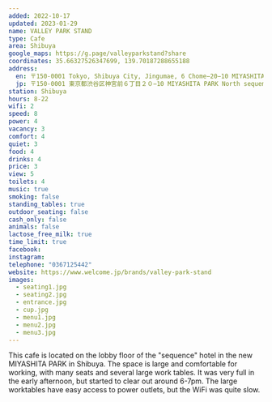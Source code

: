 ```yaml
---
added: 2022-10-17
updated: 2023-01-29
name: VALLEY PARK STAND
type: Cafe
area: Shibuya
google_maps: https://g.page/valleyparkstand?share
coordinates: 35.66327526347699, 139.70187288655188
address:
  en: 〒150-0001 Tokyo, Shibuya City, Jingumae, 6 Chome−20−10 MIYASHITA PARK North sequence MIYASHITA PARK 4F
  jp: 〒150-0001 東京都渋谷区神宮前６丁目２０−10 MIYASHITA PARK North sequence MIYASHITA PARK 4F
station: Shibuya
hours: 8-22
wifi: 2
speed: 8
power: 4
vacancy: 3
comfort: 4
quiet: 3
food: 4
drinks: 4 
price: 3
view: 5
toilets: 4
music: true
smoking: false
standing_tables: true
outdoor_seating: false
cash_only: false
animals: false
lactose_free_milk: true
time_limit: true
facebook: 
instagram: 
telephone: "0367125442"
website: https://www.welcome.jp/brands/valley-park-stand
images:
  - seating1.jpg
  - seating2.jpg
  - entrance.jpg
  - cup.jpg
  - menu1.jpg
  - menu2.jpg
  - menu3.jpg
---
```


This cafe is located on the lobby floor of the "sequence" hotel in the new MIYASHITA PARK in Shibuya. The space is large and comfortable for working, with many seats and several large work tables. It was very full in the early afternoon, but started to clear out around 6-7pm. The large worktables have easy access to power outlets, but the WiFi was quite slow.
